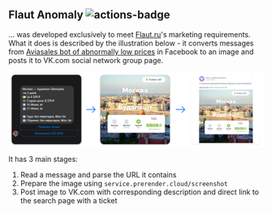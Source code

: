 ## Flaut Anomaly <img src="https://github.com/JamesJGoodwin/flaut-anomaly/workflows/build/badge.svg" alt="actions-badge" />
... was developed exclusively to meet <a href="https://www.flaut.ru" target="_blank">Flaut.ru</a>'s marketing requirements. What it does is described by the illustration below -
it converts messages from <a href="https://bot.aviasales.ru/" target="_blank">Aviasales bot of abnormally low prices</a> in Facebook to an image and posts it to VK.com social network group page.

<div style="display: flex; justify-content: center;">
  <img src="https://github.com/JamesJGoodwin/flaut-anomaly/blob/master/github-process-description-image.png" alt="process description" />
</div>

It has 3 main stages:
1. Read a message and parse the URL it contains
2. Prepare the image using `service.prerender.cloud/screenshot`
3. Post image to VK.com with corresponding description and direct link to the search page with a ticket

